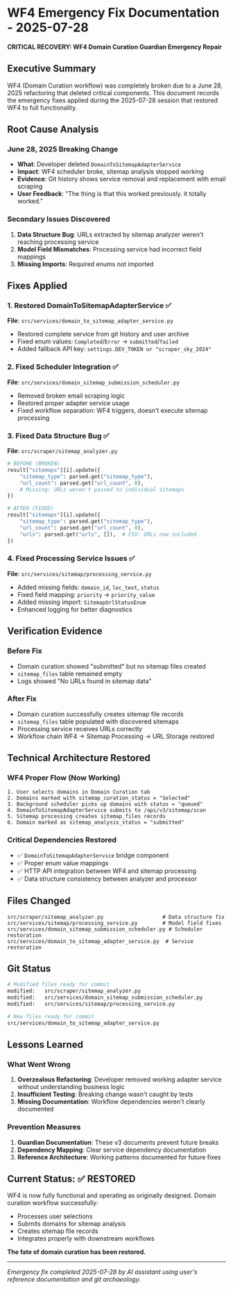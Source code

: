 # WF4 Emergency Fix Documentation - 2025-07-28

**CRITICAL RECOVERY: WF4 Domain Curation Guardian Emergency Repair**

## Executive Summary

WF4 (Domain Curation workflow) was completely broken due to a June 28, 2025 refactoring that deleted critical components. This document records the emergency fixes applied during the 2025-07-28 session that restored WF4 to full functionality.

## Root Cause Analysis

### June 28, 2025 Breaking Change
- **What**: Developer deleted `DomainToSitemapAdapterService` 
- **Impact**: WF4 scheduler broke, sitemap analysis stopped working
- **Evidence**: Git history shows service removal and replacement with email scraping
- **User Feedback**: "The thing is that this worked previously. it totally worked."

### Secondary Issues Discovered
1. **Data Structure Bug**: URLs extracted by sitemap analyzer weren't reaching processing service
2. **Model Field Mismatches**: Processing service had incorrect field mappings
3. **Missing Imports**: Required enums not imported

## Fixes Applied

### 1. Restored DomainToSitemapAdapterService ✅
**File**: `src/services/domain_to_sitemap_adapter_service.py`
- Restored complete service from git history and user archive
- Fixed enum values: `Completed`/`Error` → `submitted`/`failed`
- Added fallback API key: `settings.DEV_TOKEN or "scraper_sky_2024"`

### 2. Fixed Scheduler Integration ✅
**File**: `src/services/domain_sitemap_submission_scheduler.py`
- Removed broken email scraping logic
- Restored proper adapter service usage
- Fixed workflow separation: WF4 triggers, doesn't execute sitemap processing

### 3. Fixed Data Structure Bug ✅
**File**: `src/scraper/sitemap_analyzer.py`
```python
# BEFORE (BROKEN)
result["sitemaps"][i].update({
    "sitemap_type": parsed.get("sitemap_type"),
    "url_count": parsed.get("url_count", 0),
    # Missing: URLs weren't passed to individual sitemaps
})

# AFTER (FIXED)
result["sitemaps"][i].update({
    "sitemap_type": parsed.get("sitemap_type"), 
    "url_count": parsed.get("url_count", 0),
    "urls": parsed.get("urls", []),  # FIX: URLs now included
})
```

### 4. Fixed Processing Service Issues ✅
**File**: `src/services/sitemap/processing_service.py`
- Added missing fields: `domain_id`, `loc_text`, `status`
- Fixed field mapping: `priority` → `priority_value`
- Added missing import: `SitemapUrlStatusEnum`
- Enhanced logging for better diagnostics

## Verification Evidence

### Before Fix
- Domain curation showed "submitted" but no sitemap files created
- `sitemap_files` table remained empty
- Logs showed "No URLs found in sitemap data"

### After Fix  
- Domain curation successfully creates sitemap file records
- `sitemap_files` table populated with discovered sitemaps
- Processing service receives URLs correctly
- Workflow chain WF4 → Sitemap Processing → URL Storage restored

## Technical Architecture Restored

### WF4 Proper Flow (Now Working)
```
1. User selects domains in Domain Curation tab
2. Domains marked with sitemap_curation_status = "Selected"  
3. Background scheduler picks up domains with status = "queued"
4. DomainToSitemapAdapterService submits to /api/v3/sitemap/scan
5. Sitemap processing creates sitemap_files records
6. Domain marked as sitemap_analysis_status = "submitted"
```

### Critical Dependencies Restored
- ✅ `DomainToSitemapAdapterService` bridge component
- ✅ Proper enum value mappings
- ✅ HTTP API integration between WF4 and sitemap processing
- ✅ Data structure consistency between analyzer and processor

## Files Changed

```
src/scraper/sitemap_analyzer.py                   # Data structure fix
src/services/sitemap/processing_service.py        # Model field fixes  
src/services/domain_sitemap_submission_scheduler.py # Scheduler restoration
src/services/domain_to_sitemap_adapter_service.py  # Service restoration
```

## Git Status
```bash
# Modified files ready for commit
modified:   src/scraper/sitemap_analyzer.py
modified:   src/services/domain_sitemap_submission_scheduler.py  
modified:   src/services/sitemap/processing_service.py

# New files ready for commit
src/services/domain_to_sitemap_adapter_service.py
```

## Lessons Learned

### What Went Wrong
1. **Overzealous Refactoring**: Developer removed working adapter service without understanding business logic
2. **Insufficient Testing**: Breaking change wasn't caught by tests
3. **Missing Documentation**: Workflow dependencies weren't clearly documented

### Prevention Measures
1. **Guardian Documentation**: These v3 documents prevent future breaks
2. **Dependency Mapping**: Clear service dependency documentation
3. **Reference Architecture**: Working patterns documented for future fixes

## Current Status: ✅ RESTORED

WF4 is now fully functional and operating as originally designed. Domain curation workflow successfully:
- Processes user selections
- Submits domains for sitemap analysis  
- Creates sitemap file records
- Integrates properly with downstream workflows

**The fate of domain curation has been restored.**

---
*Emergency fix completed 2025-07-28 by AI assistant using user's reference documentation and git archaeology.*